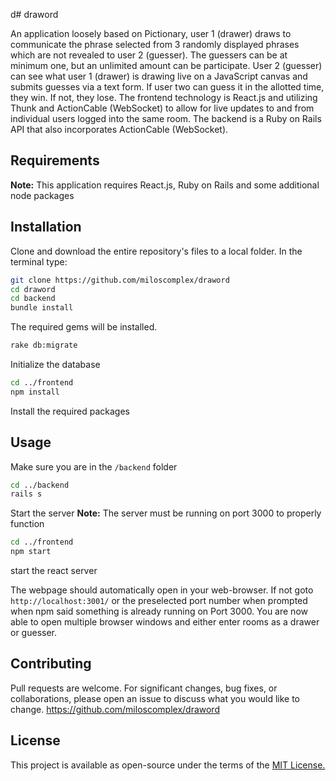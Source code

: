 d# draword

An application loosely based on Pictionary, user 1 (drawer) draws to communicate the phrase selected from 3 randomly displayed phrases which are not revealed to user 2 (guesser). The guessers can be at minimum one, but an unlimited amount can be participate. User 2 (guesser) can see what user 1 (drawer) is drawing live on a JavaScript canvas and submits guesses via a text form. If user two can guess it in the allotted time, they win. If not, they lose. The frontend technology is React.js and utilizing Thunk and ActionCable (WebSocket) to allow for live updates to and from individual users logged into the same room. The backend is a Ruby on Rails API that also incorporates ActionCable (WebSocket).


## Requirements
**Note:** This application requires React.js, Ruby on Rails and some additional node packages

## Installation
Clone and download the entire repository's files to a local folder. In the terminal type:
```bash
git clone https://github.com/miloscomplex/draword
cd draword
cd backend
bundle install
```
The required gems will be installed.

```bash
rake db:migrate
```
Initialize the database

```bash
cd ../frontend
npm install
```
Install the required packages

## Usage
Make sure you are in the `/backend` folder
```bash
cd ../backend
rails s
```
Start the server
**Note:** The server must be running on port 3000 to properly function

```bash
cd ../frontend
npm start
```
start the react server

The webpage should automatically open in your web-browser. If not goto ```http://localhost:3001/```
or the preselected port number when prompted when npm said something is already running on Port 3000.
You are now able to open multiple browser windows and either enter rooms as a drawer or guesser.

## Contributing
Pull requests are welcome. For significant changes, bug fixes, or collaborations, please open an issue to discuss what you would like to change. https://github.com/miloscomplex/draword

## License
This project is available as open-source under the terms of the [MIT License.](https://choosealicense.com/licenses/mit/)
